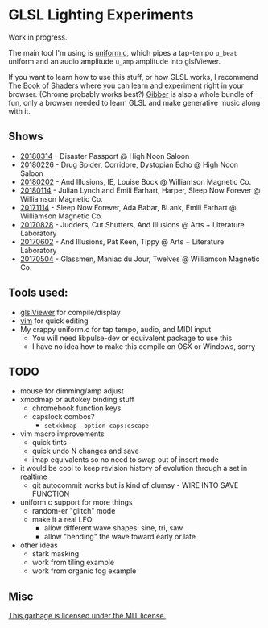 # GLSL Lighting Experiments

Work in progress.

The main tool I'm using is [uniform.c](uniform.c), which pipes a tap-tempo
`u_beat` uniform and an audio amplitude `u_amp` amplitude into 
glslViewer.

If you want to learn how to use this stuff, or how GLSL works, I recommend 
[The Book of Shaders](https://thebookofshaders.com/) where you can learn and 
experiment right in your browser. (Chrome probably works best?) 
[Gibber](http://gibber.cc/) is also a whole bundle of fun, only a browser 
needed to learn GLSL and make generative music along with it.

## Shows

- [20180314](shows/20180314) - Disaster Passport @ High Noon Saloon
- [20180226](shows/20180226) - Drug Spider, Corridore, Dystopian Echo @ High Noon Saloon
- [20180202](shows/20180202) - And Illusions, IE, Louise Bock @ Williamson Magnetic Co.
- [20180114](shows/20180114) - Julian Lynch and Emili Earhart, Harper, Sleep Now Forever @ Williamson Magnetic Co.
- [20171114](shows/20171114) - Sleep Now Forever, Ada Babar, BLank, Emili Earhart @ Williamson Magnetic Co.
- [20170828](shows/20170828) - Judders, Cut Shutters, And Illusions @ Arts + Literature Laboratory
- [20170602](shows/20170602) - And Illusions, Pat Keen, Tippy @ Arts + Literature Laboratory
- [20170504](shows/20170504) - Glassmen, Maniac du Jour, Twelves @ Williamson Magnetic Co.

## Tools used:

- [glslViewer](https://github.com/patriciogonzalezvivo/glslViewer) for compile/display
- [vim](http://www.vim.org/) for quick editing
- My crappy uniform.c for tap tempo, audio, and MIDI input
  - You will need libpulse-dev or equivalent package to use this
  - I have no idea how to make this compile on OSX or Windows, sorry

## TODO

- mouse for dimming/amp adjust
- xmodmap or autokey binding stuff 
  - chromebook function keys 
  - capslock combos?
    - `setxkbmap -option caps:escape`
- vim macro improvements
  - quick tints
  - quick undo N changes and save 
  - imap equivalents so no need to swap out of insert mode
- it would be cool to keep revision history of evolution through a set in realtime 
  - git autocommit works but is kind of clumsy - WIRE INTO SAVE FUNCTION
- uniform.c support for more things
  - random-er "glitch" mode
  - make it a real LFO
    - allow different wave shapes: sine, tri, saw
    - allow "bending" the wave toward early or late
- other ideas
  - stark masking
  - work from tiling example
  - work from organic fog example

## Misc 

[This garbage is licensed under the MIT license.](LICENSE)

